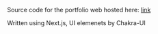 Source code for the portfolio web hosted here: [link](https://www.tadeastran.me/)

Written using Next.js, UI elemenets by Chakra-UI